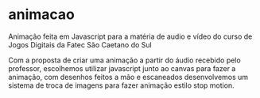 # animacao
Animação feita em Javascript para  a matéria de audio e vídeo do curso de Jogos Digitais da Fatec São Caetano do Sul

Com a proposta de criar uma animação a partir do áudio recebido pelo professor, escolhemos utilizar javascript junto ao canvas
para fazer a animação, com desenhos feitos a mão e escaneados desenvolvemos um sistema de troca de imagens para fazer animação 
estilo stop motion.

